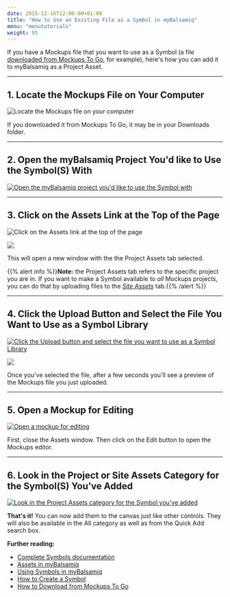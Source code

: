 ```yaml
---
date: 2015-12-16T12:00:00+01:00
title: "How to Use an Existing File as a Symbol in myBalsamiq"
menu: "menututorials"
weight: 95
---
```


If you have a Mockups file that you want to use as a Symbol (a file [downloaded from Mockups To Go](/tutorials/mockupstogo/), for example), here's how you can add it to myBalsamiq as a Project Asset.

* * *

## 1\. Locate the Mockups File on Your Computer

![Locate the Mockups file on your computer](https://media.balsamiq.com/img/support/guides/How_to_use_an_existing_file_as_a_Symbol_in_myBalsamiq/media_1380045665749.png)

If you downloaded it from Mockups To Go, it may be in your Downloads folder.

* * *

## 2\. Open the myBalsamiq Project You'd like to Use the Symbol(S) With

[![Open the myBalsamiq project you'd like to use the Symbol with](https://media.balsamiq.com/img/support/guides/How_to_use_an_existing_file_as_a_Symbol_in_myBalsamiq/media_1380067485683.png)](https://media.balsamiq.com/img/support/guides/How_to_use_an_existing_file_as_a_Symbol_in_myBalsamiq/media_1380067485683_lg.png "2\. Open the myBalsamiq project you'd like to use the Symbol with")

* * *

## 3\. Click on the Assets Link at the Top of the Page

![Click on the Assets link at the top of the page](https://media.balsamiq.com/img/support/guides/How_to_use_an_existing_file_as_a_Symbol_in_myBalsamiq/media_1380067570868.png)

[![](https://media.balsamiq.com/img/support/guides/How_to_use_an_existing_file_as_a_Symbol_in_myBalsamiq/media_1380067655711.png)](https://media.balsamiq.com/img/support/guides/How_to_use_an_existing_file_as_a_Symbol_in_myBalsamiq/media_1380067655711_lg.png "3\. ")

This will open a new window with the the Project Assets tab selected.

{{% alert info %}}**Note:** the Project Assets tab refers to the specific project you are in. If you want to make a Symbol available to _all_ Mockups projects, you can do that by uploading files to the [_Site Assets_](https://docs.balsamiq.com/mybalsamiq/assets/) tab.{{% /alert %}}

* * *

## 4\. Click the Upload Button and Select the File You Want to Use as a Symbol Library

[![Click the Upload button and select the file you want to use as a Symbol Library](https://media.balsamiq.com/img/support/guides/How_to_use_an_existing_file_as_a_Symbol_in_myBalsamiq/media_1380067821774.png)](https://media.balsamiq.com/img/support/guides/How_to_use_an_existing_file_as_a_Symbol_in_myBalsamiq/media_1380067821774_lg.png "4\. Click the Upload button and select the file you want to use as a Symbol Library")

[![](https://media.balsamiq.com/img/support/guides/How_to_use_an_existing_file_as_a_Symbol_in_myBalsamiq/media_1380067948614.png)](https://media.balsamiq.com/img/support/guides/How_to_use_an_existing_file_as_a_Symbol_in_myBalsamiq/media_1380067948614_lg.png "4\. ")

Once you've selected the file, after a few seconds you'll see a preview of the Mockups file you just uploaded.

* * *

## 5\. Open a Mockup for Editing

[![Open a mockup for editing](https://media.balsamiq.com/img/support/guides/How_to_use_an_existing_file_as_a_Symbol_in_myBalsamiq/media_1380068049874.png)](https://media.balsamiq.com/img/support/guides/How_to_use_an_existing_file_as_a_Symbol_in_myBalsamiq/media_1380068049874_lg.png "5\. Open a mockup for editing")

First, close the Assets window. Then click on the Edit button to open the Mockups editor.

* * *

## 6\. Look in the Project or Site Assets Category for the Symbol(S) You've Added

[![Look in the Project Assets category for the Symbol you've added](https://media.balsamiq.com/img/support/guides/How_to_use_an_existing_file_as_a_Symbol_in_myBalsamiq/media_1380068159514.png)](https://media.balsamiq.com/img/support/guides/How_to_use_an_existing_file_as_a_Symbol_in_myBalsamiq/media_1380068159514_lg.png "6\. Look in the Project Assets category for the Symbol you've added")

**That's it!** You can now add them to the canvas just like other controls. They will also be available in the All category as well as from the Quick Add search box.

**Further reading:**

*   [Complete Symbols documentation](https://docs.balsamiq.com/desktop/symbols/)
*   [Assets in myBalsamiq](https://docs.balsamiq.com/mybalsamiq/assets/)
*   [Using Symbols in myBalsamiq](https://docs.balsamiq.com/mybalsamiq/symbols/)
*   [How to Create a Symbol](/tutorials/symbol/)
*   [How to Download from Mockups To Go](/tutorials/mockupstogo/)
